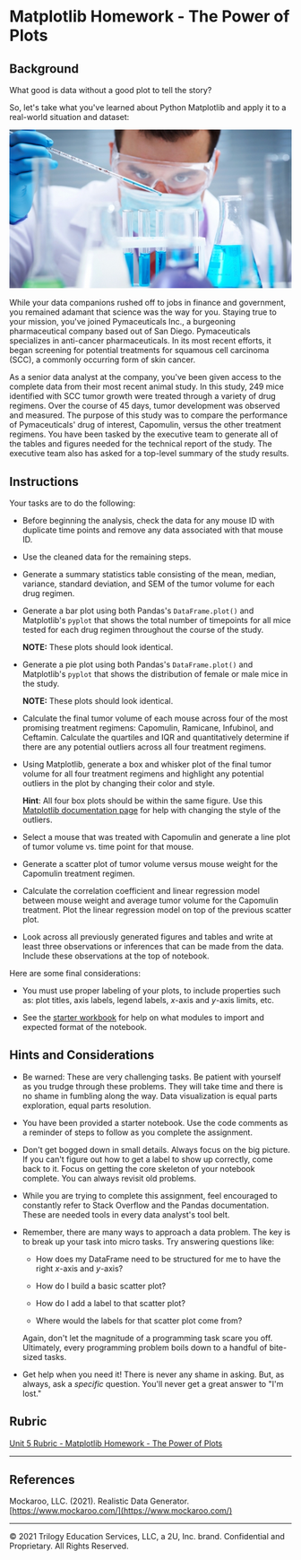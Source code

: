 # Matplotlib Homework - The Power of Plots

## Background

What good is data without a good plot to tell the story?

So, let's take what you've learned about Python Matplotlib and apply it to a real-world situation and dataset:

![Laboratory](Images/Laboratory.jpg)

While your data companions rushed off to jobs in finance and government, you remained adamant that science was the way for you. Staying true to your mission, you've joined Pymaceuticals Inc., a burgeoning pharmaceutical company based out of San Diego. Pymaceuticals specializes in anti-cancer pharmaceuticals. In its most recent efforts, it began screening for potential treatments for squamous cell carcinoma (SCC), a commonly occurring form of skin cancer.

As a senior data analyst at the company, you've been given access to the complete data from their most recent animal study. In this study, 249 mice identified with SCC tumor growth were treated through a variety of drug regimens. Over the course of 45 days, tumor development was observed and measured. The purpose of this study was to compare the performance of Pymaceuticals' drug of interest, Capomulin, versus the other treatment regimens. You have been tasked by the executive team to generate all of the tables and figures needed for the technical report of the study. The executive team also has asked for a top-level summary of the study results.

## Instructions

Your tasks are to do the following:

- Before beginning the analysis, check the data for any mouse ID with duplicate time points and remove any data associated with that mouse ID.

- Use the cleaned data for the remaining steps.

- Generate a summary statistics table consisting of the mean, median, variance, standard deviation, and SEM of the tumor volume for each drug regimen.

- Generate a bar plot using both Pandas's `DataFrame.plot()` and Matplotlib's `pyplot` that shows the total number of timepoints for all mice tested for each drug regimen throughout the course of the study.

  **NOTE:** These plots should look identical.

- Generate a pie plot using both Pandas's `DataFrame.plot()` and Matplotlib's `pyplot` that shows the distribution of female or male mice in the study.

  **NOTE:** These plots should look identical.

- Calculate the final tumor volume of each mouse across four of the most promising treatment regimens: Capomulin, Ramicane, Infubinol, and Ceftamin. Calculate the quartiles and IQR and quantitatively determine if there are any potential outliers across all four treatment regimens.

- Using Matplotlib, generate a box and whisker plot of the final tumor volume for all four treatment regimens and highlight any potential outliers in the plot by changing their color and style.

  **Hint**: All four box plots should be within the same figure. Use this [Matplotlib documentation page](https://matplotlib.org/gallery/pyplots/boxplot_demo_pyplot.html#sphx-glr-gallery-pyplots-boxplot-demo-pyplot-py) for help with changing the style of the outliers.

- Select a mouse that was treated with Capomulin and generate a line plot of tumor volume vs. time point for that mouse.

- Generate a scatter plot of tumor volume versus mouse weight for the Capomulin treatment regimen.

- Calculate the correlation coefficient and linear regression model between mouse weight and average tumor volume for the Capomulin treatment. Plot the linear regression model on top of the previous scatter plot.

- Look across all previously generated figures and tables and write at least three observations or inferences that can be made from the data. Include these observations at the top of notebook.

Here are some final considerations:

- You must use proper labeling of your plots, to include properties such as: plot titles, axis labels, legend labels, _x_-axis and _y_-axis limits, etc.

- See the [starter workbook](Pymaceuticals/pymaceuticals_starter.ipynb) for help on what modules to import and expected format of the notebook.

## Hints and Considerations

- Be warned: These are very challenging tasks. Be patient with yourself as you trudge through these problems. They will take time and there is no shame in fumbling along the way. Data visualization is equal parts exploration, equal parts resolution.

- You have been provided a starter notebook. Use the code comments as a reminder of steps to follow as you complete the assignment.

- Don't get bogged down in small details. Always focus on the big picture. If you can't figure out how to get a label to show up correctly, come back to it. Focus on getting the core skeleton of your notebook complete. You can always revisit old problems.

- While you are trying to complete this assignment, feel encouraged to constantly refer to Stack Overflow and the Pandas documentation. These are needed tools in every data analyst's tool belt.

- Remember, there are many ways to approach a data problem. The key is to break up your task into micro tasks. Try answering questions like:

  - How does my DataFrame need to be structured for me to have the right _x_-axis and _y_-axis?

  - How do I build a basic scatter plot?

  - How do I add a label to that scatter plot?

  - Where would the labels for that scatter plot come from?

  Again, don't let the magnitude of a programming task scare you off. Ultimately, every programming problem boils down to a handful of bite-sized tasks.

- Get help when you need it! There is never any shame in asking. But, as always, ask a _specific_ question. You'll never get a great answer to "I'm lost."

## Rubric

[Unit 5 Rubric - Matplotlib Homework - The Power of Plots](https://docs.google.com/document/d/1ZZ0lFGHqKwVdqjTCfynY2FSiswuOMBVi9An7oWeg344/edit?usp=sharing)

---

## References

Mockaroo, LLC. (2021). Realistic Data Generator. [https://www.mockaroo.com/](https://www.mockaroo.com/)

---

© 2021 Trilogy Education Services, LLC, a 2U, Inc. brand. Confidential and Proprietary. All Rights Reserved.

